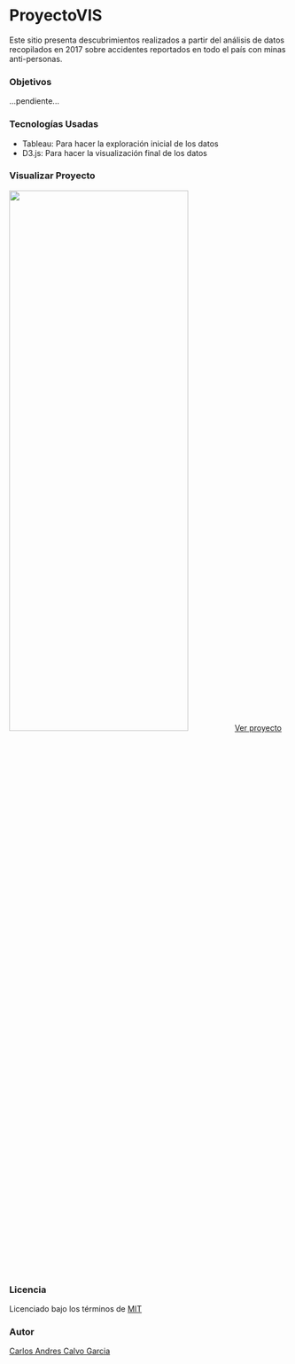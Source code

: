 # ProyectoVIS
Este sitio presenta descubrimientos realizados a partir del análisis de datos recopilados en 2017 sobre accidentes reportados en todo el país con minas anti-personas.
<h3>Objetivos</h3>
...pendiente...
<h3>Tecnologías Usadas</h3>
<ul>
  <li>Tableau:  Para hacer la exploración inicial de los datos</li>
  <li>D3.js:  Para hacer la visualización final de los datos</li>
</ul>
<h3>Visualizar Proyecto</h3>
<img width=80% height=50% src="screenshot.jpg">
<a href=https://carlosacalvo.github.io/Realidad-Minas-Anti-Persona/>Ver proyecto</a>
<h3>Licencia</h3>
Licenciado bajo los términos de <a href=>MIT</a>
<h3>Autor</h3>
<a href=https://carlosacalvo.github.io>Carlos Andres Calvo Garcia</a>

